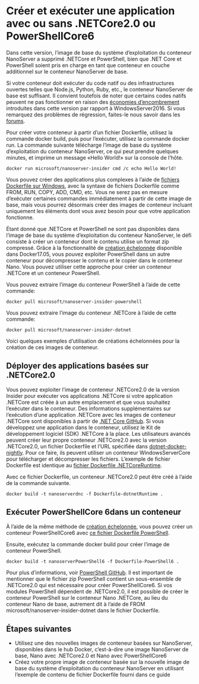 # <a name="build-and-run-an-application-with-or-without-net-core-20-or-powershell-core-6"></a>Créer et exécuter une application avec ou sans .NETCore2.0 ou PowerShellCore6

Dans cette version, l’image de base du système d’exploitation du conteneur NanoServer a supprimé .NETCore et PowerShell, bien que .NET Core et PowerShell soient pris en charge en tant que conteneur en couche additionnel sur le conteneur NanoServer de base.  

Si votre conteneur doit exécuter du code natif ou des infrastructures ouvertes telles que Node.js, Python, Ruby, etc., le conteneur NanoServer de base est suffisant.  Il convient toutefois de noter que certains codes natifs peuvent ne pas fonctionner en raison des [économies d’encombrement](https://docs.microsoft.com/windows-server/get-started/nano-in-semi-annual-channel) introduites dans cette version par rapport à WindowsServer2016. Si vous remarquez des problèmes de régression, faites-le nous savoir dans les [forums](https://social.msdn.microsoft.com/Forums/home?forum=windowscontainers). 

Pour créer votre conteneur à partir d’un fichier Dockerfile, utilisez la commande docker build, puis pour l’exécuter, utilisez la commande docker run.  La commande suivante télécharge l’image de base du système d’exploitation du conteneur NanoServer, ce qui peut prendre quelques minutes, et imprime un message «Hello World!» sur la console de l’hôte.

```
docker run microsoft/nanoserver-insider cmd /c echo Hello World!
```

Vous pouvez créer des applications plus complexes à l’aide de [fichiers Dockerfile sur Windows](https://docs.microsoft.com/virtualization/windowscontainers/manage-docker/manage-windows-dockerfile), avec la syntaxe de fichiers Dockerfile comme FROM, RUN, COPY, ADD, CMD, etc. Vous ne serez pas en mesure d’exécuter certaines commandes immédiatement à partir de cette image de base, mais vous pourrez désormais créer des images de conteneur incluant uniquement les éléments dont vous avez besoin pour que votre application fonctionne.

Étant donné que .NETCore et PowerShell ne sont pas disponibles dans l’image de base du système d’exploitation du conteneur NanoServer, le défi consiste à créer un conteneur dont le contenu utilise un format zip compressé. Grâce à la fonctionnalité de [création échelonnée](https://docs.docker.com/engine/userguide/eng-image/multistage-build/) disponible dans Docker17.05, vous pouvez exploiter PowerShell dans un autre conteneur pour décompresser le contenu et le copier dans le conteneur Nano. Vous pouvez utiliser cette approche pour créer un conteneur .NETCore et un conteneur PowerShell. 

Vous pouvez extraire l’image du conteneur PowerShell à l’aide de cette commande:

```
docker pull microsoft/nanoserver-insider-powershell
```

Vous pouvez extraire l’image du conteneur .NETCore à l’aide de cette commande:

```
docker pull microsoft/nanoserver-insider-dotnet
```

Voici quelques exemples d’utilisation de créations échelonnées pour la création de ces images de conteneur.

## <a name="deploy-apps-based-on-net-core-20"></a>Déployer des applications basées sur .NETCore2.0
Vous pouvez exploiter l’image de conteneur .NETCore2.0 de la version Insider pour exécuter vos applications .NETCore si votre application .NETCore est créée à un autre emplacement et que vous souhaitez l’exécuter dans le conteneur.  Des informations supplémentaires sur l’exécution d’une application .NETCore avec les images de conteneur .NETCore sont disponibles à partir de [.NET Core GitHub](https://github.com/dotnet/dotnet-docker-nightly).  Si vous développez une application dans le conteneur, utilisez le Kit de développement logiciel (SDK) .NETCore à la place.  Les utilisateurs avancés peuvent créer leur propre conteneur .NETCore2.0 avec la version .NETCore2.0, un fichier Dockerfile et l’URL spécifiée dans [dotnet-docker-nightly](https://github.com/dotnet/dotnet-docker-nightly/tree/master/2.0). Pour ce faire, ils peuvent utiliser un conteneur WindowsServerCore pour télécharger et décompresser les fichiers.  L’exemple de fichier Dockerfile est identique au [fichier Dockerfile .NETCoreRuntime](https://github.com/dotnet/dotnet-docker-nightly/blob/master/2.0/runtime/nanoserver-insider/amd64/Dockerfile).


Avec ce fichier Dockerfile, un conteneur .NETCore2.0 peut être créé à l’aide de la commande suivante.

```
docker build -t nanoserverdnc -f Dockerfile-dotnetRuntime .
```

## <a name="run-powershell-core-6-in-a-container"></a>Exécuter PowerShellCore 6dans un conteneur
À l’aide de la même méthode de [création échelonnée](https://docs.docker.com/engine/userguide/eng-image/multistage-build/), vous pouvez créer un conteneur PowerShellCore6 avec [ce fichier Dockerfile PowerShell](https://github.com/PowerShell/PowerShell-Docker/blob/master/release/stable/nanoserver/docker/Dockerfile).


Ensuite, exécutez la commande docker build pour créer l’image de conteneur PowerShell.

``` 
docker build -t nanoserverPowerShell6 -f Dockerfile-PowerShell6 .
```

Pour plus d’informations, voir [PowerShell GitHub](https://github.com/PowerShell/PowerShell-Docker/tree/master/release).  Il est important de mentionner que le fichier zip PowerShell contient un sous-ensemble de .NETCore2.0 qui est nécessaire pour créer PowerShellCore6.  Si vos modules PowerShell dépendent de .NETCore2.0, il est possible de créer le conteneur PowerShell sur le conteneur Nano .NETCore, au lieu du conteneur Nano de base, autrement dit à l’aide de FROM microsoft/nanoserver-insider-dotnet dans le fichier Dockerfile. 

## <a name="next-steps"></a>Étapes suivantes
- Utilisez une des nouvelles images de conteneur basées sur NanoServer, disponibles dans le hub Docker, c’est-à-dire une image NanoServer de base, Nano avec .NETCore2.0 et Nano avec PowerShellCore6
- Créez votre propre image de conteneur basée sur la nouvelle image de base du système d’exploitation du conteneur NanoServer en utilisant l’exemple de contenu de fichier Dockerfile fourni dans ce guide 
